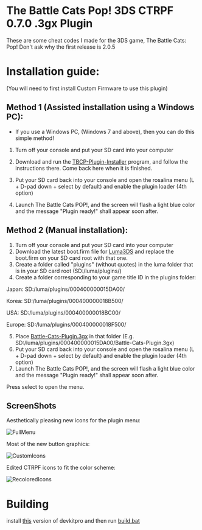 # The Battle Cats Pop! 3DS CTRPF 0.7.0 .3gx Plugin

These are some cheat codes I made for the 3DS game, The Battle Cats: Pop!
Don't ask why the first release is 2.0.5

# Installation guide:
(You will need to first install Custom Firmware to use this plugin)

Method 1 (Assisted installation using a Windows PC):
---

- If you use a Windows PC, (Windows 7 and above), then you can do this simple method!

1. Turn off your console and put your SD card into your computer

2. Download and run the [TBCP-Plugin-Installer](https://github.com/FoofooTheGuy/Battle-Cats-Pop-The.-3DS-Plugin/releases/latest/download/TBCP-Plugin-Installer.exe) program, and follow the instructions there. Come back here when it is finished.
3. Put your SD card back into your console and open the rosalina menu (L + D-pad down + select by default) and enable the plugin loader (4th option)
4. Launch The Battle Cats POP!, and the screen will flash a light blue color and the message "Plugin ready!" shall appear soon after.

Method 2 (Manual installation):
---
1. Turn off your console and put your SD card into your computer
2. Download the latest boot.firm file for [Luma3DS](https://github.com/LumaTeam/Luma3DS/releases/latest) and
replace the boot.firm on your SD card root with that one.
3. Create a folder called "plugins" (without quotes) in the luma folder that is in your SD card root (SD:/luma/plugins/)
4. Create a folder corresponding to your game title ID in the plugins folder:

Japan: SD:/luma/plugins/000400000015DA00/

Korea: SD:/luma/plugins/000400000018B500/

USA: SD:/luma/plugins/000400000018BC00/

Europe: SD:/luma/plugins/000400000018F500/

5. Place [Battle-Cats-Plugin.3gx](https://github.com/FoofooTheGuy/Battle-Cats-Pop-The.-3DS-Plugin/releases/latest/download/Battle-Cats-Plugin.3gx) in that folder (E.g. SD:/luma/plugins/000400000015DA00/Battle-Cats-Plugin.3gx)
6. Put your SD card back into your console and open the rosalina menu (L + D-pad down + select by default) and enable the plugin loader (4th option)
7. Launch The Battle Cats POP!, and the screen will flash a light blue color and the message "Plugin ready!" shall appear soon after.

Press select to open the menu.

ScreenShots
---

Aesthetically pleasing new icons for the plugin menu:

![FullMenu](https://user-images.githubusercontent.com/32585652/145265393-b119d858-df0a-4c4c-9b31-12967c1e1efc.png)

Most of the new button graphics:

![CustomIcons](https://user-images.githubusercontent.com/32585652/145265626-b4cfc42f-9343-4c07-89ae-a6d1d2daee78.png)

Edited CTRPF icons to fit the color scheme:

![RecoloredIcons](https://user-images.githubusercontent.com/32585652/145265643-9efd9263-cecf-4816-8767-8c77522a32e5.png)

# Building

install [this](https://mega.nz/file/bzRU1BaA#rwaZNp-_iki1dEwz-rAWrlG67TAg5nW5NxmQSBgBUnE) version of devkitpro and then run [build.bat](https://github.com/FoofooTheGuy/Battle-Cats-Pop-The.-3DS-Plugin/blob/main/build.bat)
